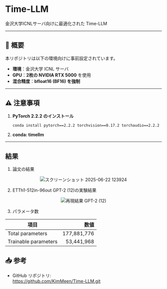 # Time-LLM

金沢大学ICNLサーバ向けに最適化された Time-LLM

---

## 📝 概要

本リポジトリは以下の環境向けに事前設定されています。

- **環境**：金沢大学 ICNL サーバ  
- **GPU**：**2枚の NVIDIA RTX 5000** を使用  
- **混合精度**：**bfloat16 (BF16) を強制**

---

## ⚠️ 注意事項

1. **PyTorch 2.2.2 のインストール**  
   ```bash
   conda install pytorch==2.2.2 torchvision==0.17.2 torchaudio==2.2.2 pytorch-cuda=12.1 -c pytorch -c nvidia
   ```
2. **conda: timellm**
---

## 結果

1. 論文の結果

<p align="center">
  <img src="https://github.com/user-attachments/assets/f09f9c38-e176-478a-858b-c7f0b28d3647" alt="スクリーンショット 2025-06-22 123924">
</p>

2. ETTh1-512in-96out GPT-2 (12)の実験結果

<p align="center">
  <img src="https://github.com/user-attachments/assets/d1aa62bf-ebde-4015-b397-9fa28d7cb789" alt="再現結果 GPT-2 (12)">
</p>

3. パラメータ数

| 項目                   | 数値           |
| ---------------------- | -------------: |
| Total parameters       | 177,881,776    |
| Trainable parameters   |  53,441,968    |




## 📥 参考

- GitHub リポジトリ:  
  https://github.com/KimMeen/Time-LLM.git
